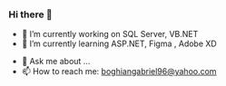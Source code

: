### Hi there 👋

<!--
**Boghian-Gabriel/Boghian-Gabriel** is a ✨ _special_ ✨ repository because its `README.md` (this file) appears on your GitHub profile.

Here are some ideas to get you started: -->

- 🔭 I’m currently working on SQL Server, VB.NET
- 🌱 I’m currently learning ASP.NET, Figma , Adobe XD 
<!-- - 👯 I’m looking to collaborate on ... -->
<!-- - 🤔 I’m looking for help with ... -->
- 💬 Ask me about ...
- 📫 How to reach me: boghiangabriel96@yahoo.com
<!-- - 😄 Pronouns: ... -->
<!-- - ⚡ Fun fact: ... -->
